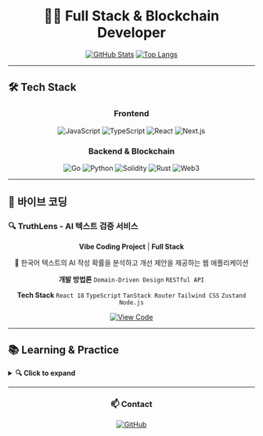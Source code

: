 <div align="center">

# 👨‍💻 Full Stack & Blockchain Developer

[![GitHub Stats](https://github-readme-stats.vercel.app/api?username=fdongfdong&show_icons=true&theme=tokyonight&hide_border=true)](https://github.com/fdongfdong)
[![Top Langs](https://github-readme-stats.vercel.app/api/top-langs/?username=fdongfdong&layout=compact&theme=tokyonight&hide_border=true)](https://github.com/fdongfdong)

</div>

---

## 🛠 Tech Stack

<div align="center">

### Frontend
![JavaScript](https://img.shields.io/badge/JavaScript-F7DF1E?style=for-the-badge&logo=javascript&logoColor=black)
![TypeScript](https://img.shields.io/badge/TypeScript-3178C6?style=for-the-badge&logo=typescript&logoColor=white)
![React](https://img.shields.io/badge/React-61DAFB?style=for-the-badge&logo=react&logoColor=black)
![Next.js](https://img.shields.io/badge/Next.js-000000?style=for-the-badge&logo=next.js&logoColor=white)

### Backend & Blockchain
![Go](https://img.shields.io/badge/Go-00ADD8?style=for-the-badge&logo=go&logoColor=white)
![Python](https://img.shields.io/badge/Python-3776AB?style=for-the-badge&logo=python&logoColor=white)
![Solidity](https://img.shields.io/badge/Solidity-363636?style=for-the-badge&logo=solidity&logoColor=white)
![Rust](https://img.shields.io/badge/Rust-000000?style=for-the-badge&logo=rust&logoColor=white)
![Web3](https://img.shields.io/badge/Web3.js-F16822?style=for-the-badge&logo=web3.js&logoColor=white)

</div>

---

## 🎯 바이브 코딩

### 🔍 TruthLens - AI 텍스트 검증 서비스

<div align="center">

**Vibe Coding Project** | **Full Stack**

🤖 한국어 텍스트의 AI 작성 확률을 분석하고 개선 제안을 제공하는 웹 애플리케이션

**개발 방법론**
`Domain-Driven Design` `RESTful API`

**Tech Stack**
`React 18` `TypeScript` `TanStack Router` `Tailwind CSS` `Zustand` `Node.js`

[![View Code](https://img.shields.io/badge/View_Code-181717?style=for-the-badge&logo=github&logoColor=white)](https://github.com/FDongFDong/truthlens)

</div>

---

## 📚 Learning & Practice

<details>
<summary><b>🔍 Click to expand</b></summary>

### Language Practice
- [Go Language](https://github.com/FDongFDong/go_language_practice)
- [TypeScript](https://github.com/FDongFDong/typescript_practice)
- [React.js](https://github.com/FdongFdong/react_practice)
- [Solidity](https://github.com/FDongFDong/solidity_practice)

### Blockchain Study
- [Blockchain Fundamentals](https://github.com/FDongFDong/BlockChain_study)
- [Blockchain Daemon Server](https://github.com/FDongFDong/blockchain_daemon_server)
- [Web3 Practice](https://github.com/FDongFDong/web3-practice)

</details>

---

<div align="center">

### 📫 Contact

[![GitHub](https://img.shields.io/badge/GitHub-181717?style=for-the-badge&logo=github&logoColor=white)](https://github.com/FDongFDong)

</div>
